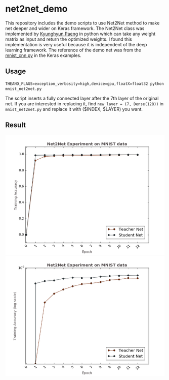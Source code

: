 # net2net_demo
This repository includes the demo scripts to use Net2Net method to make net deeper and wider
on Keras framework. The Net2Net class was implemented by [Kyunghyun Paeng](https://github.com/paengs/Net2Net) in python
which can take any weight matrix as input and return the optimized weights. I found this implementation is very useful because it is independent of the deep learning framework. 
The reference of the demo net was from the [mnist_cnn.py](https://github.com/fchollet/keras/blob/master/examples/mnist_cnn.py) in the Keras examples.

## Usage
```
THEANO_FLAGS=exception_verbosity=high,device=gpu,floatX=float32 python mnist_net2net.py
```

The script inserts a fully connected layer after the 7th layer of the original net. If you are interested in replacing it, find `new_layer = (7, Dense(128))` in `mnist_net2net.py` and replace it with ($INDEX, $LAYER) you want. 

## Result

![](dist_1d.png)
![](dist_1d_log.png)

